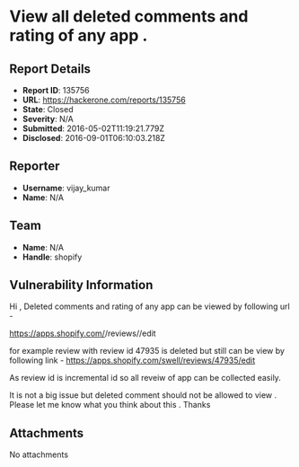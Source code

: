 # View all deleted comments and rating of any app .

## Report Details
- **Report ID**: 135756
- **URL**: https://hackerone.com/reports/135756
- **State**: Closed
- **Severity**: N/A
- **Submitted**: 2016-05-02T11:19:21.779Z
- **Disclosed**: 2016-09-01T06:10:03.218Z

## Reporter
- **Username**: vijay_kumar
- **Name**: N/A

## Team
- **Name**: N/A
- **Handle**: shopify

## Vulnerability Information
Hi ,
Deleted comments and rating of any app can be viewed by following url -

https://apps.shopify.com/<app>/reviews/<review-id>/edit

for example review with review id 47935 is deleted but still can be view by following link -
https://apps.shopify.com/swell/reviews/47935/edit 

As review id is incremental id so all reveiw of app can be collected easily.

It is not a big issue but deleted comment should not be allowed to view . Please let me know what you think about this .
Thanks

## Attachments
No attachments
